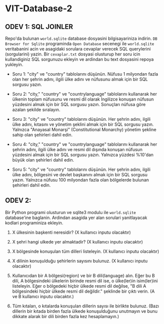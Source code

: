 # VIT-Database-2

## ODEV 1: SQL JOINLER
Repo'da bulunan `world.sqlite` database dosyasini bilgisayariniza indirin. `DB Browser for Sqlite` programinda `Open Database` secenegi ile `world.sqlite` veritabanini acin ve asagidaki sorulara cevaplar verecek SQL querylerini (sorgularini) yazin. Bir `cevaplar.txt` dosyasi olusturup her soru icin kullandiginiz SQL sorgunuzu ekleyin ve ardindan bu text dosyasini repoya yukleyin.

- Soru 1:
"city" ve "country" tablolarını düşünün. Nüfusu 1 milyondan fazla olan her şehrin adını, ilgili ülke adını ve nüfusunu almak için bir SQL sorgusu yazın.

- Soru 2:
"city," "country" ve "countrylanguage" tablolarını kullanarak her ülkenin toplam nüfusunu ve resmi dil olarak İngilizce konuşan nüfusun yüzdesini almak için bir SQL sorgusu yazın. Sonuçları nüfusa göre azalan şekilde sıralayın.

- Soru 3:
"city" ve "country" tablolarını düşünün. Her şehrin adını, ilgili ülke adını, kıtasını ve yönetim şeklini almak için bir SQL sorgusu yazın. Yalnızca "Anayasal Monarşi" (Constitutional Monarchy) yönetim şekline sahip olan şehirleri dahil edin.

- Soru 4:
"city," "country" ve "countrylanguage" tablolarını kullanarak her şehrin adını, ilgili ülke adını ve resmi dil dışında konuşan nüfusun yüzdesini almak için bir SQL sorgusu yazın. Yalnızca yüzdesi %10'dan büyük olan şehirleri dahil edin.

- Soru 5:
"city" ve "country" tablolarını düşünün. Her şehrin adını, ilgili ülke adını, bölgesini ve devlet başkanını almak için bir SQL sorgusu yazın. Yalnızca nüfusu 100 milyondan fazla olan bölgelerde bulunan şehirleri dahil edin.


## ODEV 2:
Bir Python programi olusturun ve sqlite3 modulu ile `world.sqlite` database'ine baglanin. Ardindan asagida yer alan sorulari yanitlayacak kodlari programiniza ekleyin.

1. X ülkesinin başkenti neresidir? (X kullanıcı inputu olacaktır)

2. X şehri hangi ulkede yer almaktadir? (X kullanıcı inputu olacaktır)

3. X bölgesinde konuşulan tüm dilleri listeleyin. (X kullanıcı inputu olacaktır)

4. X dilinin konuşulduğu şehirlerin sayısını bulunuz. (X kullanıcı inputu olacaktır)

5. Kullanıcıdan bir A bölgesi(region) ve bir B dili(language) alın. Eğer bu B dili, A bölgesindeki ülkelerin birinde resmi dil ise, o ülke(ler)in isim(ler)ini listeleyin. Eğer o bölgedeki hiçbir ülkede resmi dil değilse, "B dili A bölgesindeki hiçbir ülkede resmi dil değildir." şeklinde bir çıktı verin. (A ve B kullanıcı inputu olacaktır.)

6. Tüm kıtaları, o kıtalarda konuşulan dillerin sayısı ile birlikte bulunuz. (Bazı dillerin bir kıtada birden fazla ülkede konuşulduğunu unutmayın ve bunu dikkate alarak bir dili birden fazla kez hesaplamayın.)
